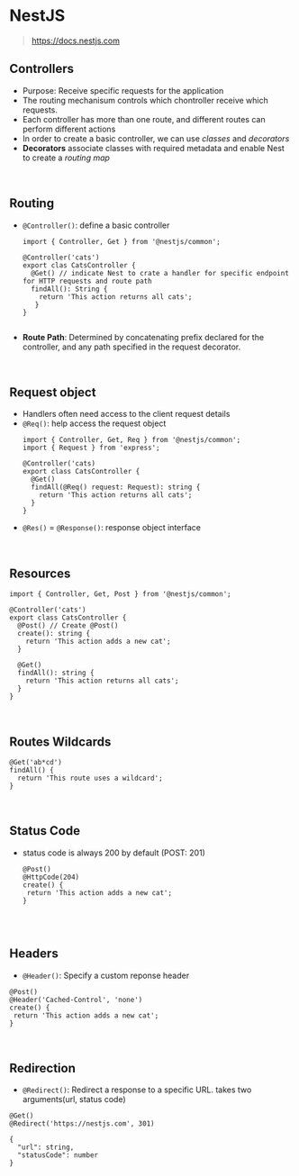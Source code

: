 # NestJS
> https://docs.nestjs.com
## Controllers
  - Purpose: Receive specific requests for the application
  - The routing mechanisum controls which chontroller receive which requests.
  - Each controller has more than one route, and different routes can perform different actions
  - In order to create a basic controller, we can use *classes* and *decorators*
  - **Decorators** associate classes with required metadata and enable Nest to create a *routing map*


</br>


## Routing
 - `@Controller()`: define a basic controller
    
    ```
    import { Controller, Get } from '@nestjs/common';

    @Controller('cats')
    export clas CatsController {
      @Get() // indicate Nest to crate a handler for specific endpoint for HTTP requests and route path
      findAll(): String {
        return 'This action returns all cats';
       }
    }
  
-  **Route Path**: Determined by concatenating prefix declared for the controller, and any path specified in the request decorator.


</br>


## Request object
- Handlers often need access to the client request details
- `@Req()`: help access the request object 
  ```
  import { Controller, Get, Req } from '@nestjs/common';
  import { Request } from 'express';
  
  @Controller('cats)
  export class CatsController {
    @Get()
    findAll(@Req() request: Request): string {
      return 'This action returns all cats';
    }
  }
  
- `@Res()` = `@Response()`: response object interface

</br>

## Resources
  ```
  import { Controller, Get, Post } from '@nestjs/common';
  
  @Controller('cats')
  export class CatsController {
    @Post() // Create @Post()
    create(): string {
      return 'This action adds a new cat';
    }
    
    @Get()
    findAll(): string {
      return 'This action returns all cats';
    }
  }
 
  ```
 
</br>

## Routes Wildcards
```
@Get('ab*cd')
findAll() {
  return 'This route uses a wildcard';
}
```

</br>

## Status Code
 - status code is always 200 by default (POST: 201)
   ```
   @Post()
   @HttpCode(204)
   create() {
    return 'This action adds a new cat';
   }


</br>

## Headers
 - `@Header()`: Specify a custom reponse header
 ```
 @Post()
 @Header('Cached-Control', 'none')
 create() {
  return 'This action adds a new cat';
 }
```

</br>

## Redirection
 - `@Redirect()`: Redirect a response to a specific URL. takes two arguments(url, status code)
  ```
  @Get()
  @Redirect('https://nestjs.com', 301)  
  ```
  ```
  {
    "url": string,
    "statusCode": number
  }
  ```

</br>
 
